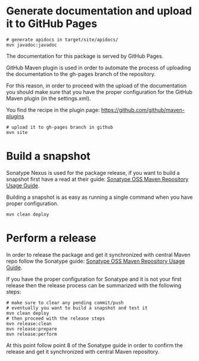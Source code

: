 

Generate documentation and upload it to GitHub Pages
====================================================

    # generate apidocs in target/site/apidocs/
    mvn javadoc:javadoc

The documentation for this package is served by GitHub Pages.

GitHub Maven plugin is used in order to automate the process of uploading
the documentation to the gh-pages branch of the repository.

For this reason, in order to proceed with the upload of the documentation
you should make sure that you have the proper configuration for the
GitHub Maven plugin (in the settings.xml).

You find the recipe in the plugin page:
https://github.com/github/maven-plugins

    # upload it to gh-pages branch in github
    mvn site


Build a snapshot
================

Sonatype Nexus is used for the package release, if you want to build
a snapshot first have a read at their guide:
[Sonatype OSS Maven Repository Usage Guide](http://docs.sonatype.org/display/Repository/Sonatype+OSS+Maven+Repository+Usage+Guide).

Building a snapshot is as easy as running a single command when you have
proper configuration.

    mvn clean deploy


Perform a release
=================

In order to release the package and get it synchronized with
central Maven repo follow the Sonatype guide:
[Sonatype OSS Maven Repository Usage Guide](http://docs.sonatype.org/display/Repository/Sonatype+OSS+Maven+Repository+Usage+Guide).

If you have the proper configuration for Sonatype and it is not your first
release then the release process can be summarized with the following steps:

    # make sure to clear any pending commit/push
    # eventually you want to build a snapshot and test it
    mvn clean deploy
    # then proceed with the release steps
    mvn release:clean
    mvn release:prepare
    mvn release:perform

At this point follow point 8 of the Sonatype guide in order to confirm
the release and get it synchronized with central Maven repository.

